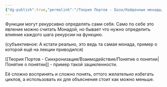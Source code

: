 ```yaml
---
{"dg-publish":true,"permalink":"/Теория Портов - База/Найденные монады/Монада зацикленности функции/"}
---
```


Функции могут рекурсивно определять сами себя. Само по себе это явление можно считать Монадой, но бывает что нужно определить влияние каждого шага рекурсии на функцию.

(субъективное: А кстати реально, это ведь та самая монада, пример о которой ещё на лекции приводился)

[[Теория Портов - Синхронизация/Взаимодействие/Понятие о понятии\|Понятие о понятии]] - пример такой зацикленности.

Её сложно воспринять и сложно понять, оттого желательно избегать циклов, а использовать их для объяснения стоит как можно меньше.